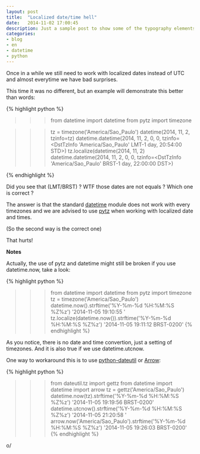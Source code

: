 ```yaml
---
layout: post
title:  "Localized date/time hell"
date:   2014-11-02 17:00:45
description: Just a sample post to show some of the typography elements supported from harmony theme.
categories:
- blog
- en
- datetime
- python
--- 
```


Once in a while we still need to work with localized dates instead of UTC and almost everytime we
have bad surprises.

This time it was no different, but an example will demonstrate this better than words:

{% highlight python %}
>>> from datetime import datetime
>>> from pytz import timezone

>>> tz = timezone('America/Sao_Paulo')
>>> datetime(2014, 11, 2, tzinfo=tz)
datetime.datetime(2014, 11, 2, 0, 0, tzinfo=<DstTzInfo 'America/Sao_Paulo' LMT-1 day, 20:54:00 STD>)
>>> tz.localize(datetime(2014, 11, 2)
datetime.datetime(2014, 11, 2, 0, 0, tzinfo=<DstTzInfo 'America/Sao_Paulo' BRST-1 day, 22:00:00 DST>)

{% endhighlight %}

Did you see that (LMT/BRST) ? WTF those dates are not equals ? Which one is correct ?

The answer is that the standard [datetime][datetime] module does not work with every timezones and
we are advised to use [pytz][pytz] when working with localized date and times. 

(So the second way is the correct one)

That hurts!

**Notes**

Actually, the use of pytz and datetime might still be broken if you use datetime.now, take a look:

{% highlight python %}
>>> from datetime import datetime
>>> from pytz import timezone
>>> tz = timezone('America/Sao_Paulo')
>>> datetime.now().strftime('%Y-%m-%d %H:%M:%S %Z%z')
'2014-11-05 19:10:55 '
>>> tz.localize(datetime.now()).strftime('%Y-%m-%d %H:%M:%S %Z%z')
'2014-11-05 19:11:12 BRST-0200'
{% endhighlight %}

As you notice, there is no date and time convertion, just a setting of timezones. And it is also
true if we use datetime.utcnow.

One way to workaround this is to use [python-dateutil][dateutil] or [Arrow][arrow]:

{% highlight python %}
>>> from dateutil.tz import gettz
>>> from datetime import datetime
>>> import arrow
>>> tz = gettz('America/Sao_Paulo')
>>> datetime.now(tz).strftime('%Y-%m-%d %H:%M:%S %Z%z')
'2014-11-05 19:19:56 BRST-0200'
>>> datetime.utcnow().strftime('%Y-%m-%d %H:%M:%S %Z%z')
'2014-11-05 21:20:58 '
>>> arrow.now('America/Sao_Paulo').strftime('%Y-%m-%d %H:%M:%S %Z%z')
'2014-11-05 19:26:03 BRST-0200'
{% endhighlight %}

o/

[datetime]: https://docs.python.org/2.7/library/datetime.html#tzinfo-objects
[pytz]: http://pytz.sourceforge.net/#localized-times-and-date-arithmetic
[dateutil]: https://labix.org/python-dateutil
[arrow]: http://crsmithdev.com/arrow/
